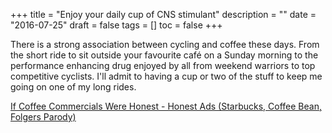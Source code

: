 +++
title = "Enjoy your daily cup of CNS stimulant"
description = ""
date = "2016-07-25"
draft = false
tags = []
toc = false
+++

There is a strong association between cycling and coffee these days. From the short ride to sit outside your favourite café on a Sunday morning to the performance enhancing drug enjoyed by all from weekend warriors to top competitive cyclists. I'll admit to having a cup or two of the stuff to keep me going on one of my long rides.

[If Coffee Commercials Were Honest - Honest Ads (Starbucks, Coffee Bean, Folgers Parody)](https://www.youtube.com/watch?v=2ovhbT-Iulc)